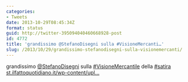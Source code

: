 ```yaml
---
categories:
- Tweets
date: 2013-10-29T08:45:34Z
format: status
guid: http://twitter-395094040460668928-post
id: 4772
title: 'grandissimo @StefanoDisegni sulla #VisioneMercanti…'
slug: /2013/10/29/grandissimo-stefanodisegni-sulla-visionemercanti/
---
```


grandissimo [@StefanoDisegni](http://twitter.com/StefanoDisegni) sulla [#VisioneMercantile](http://twitter.com/search?q=%23VisioneMercantile) della [#satira](http://twitter.com/search?q=%23satira) [st.ilfattoquotidiano.it/wp-content/upl…](http://st.ilfattoquotidiano.it/wp-content/uploads/2013/10/disegni-27-intera.jpg)